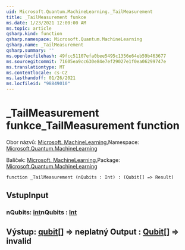 ```yaml
---
uid: Microsoft.Quantum.MachineLearning._TailMeasurement
title: _TailMeasurement funkce
ms.date: 1/23/2021 12:00:00 AM
ms.topic: article
qsharp.kind: function
qsharp.namespace: Microsoft.Quantum.MachineLearning
qsharp.name: _TailMeasurement
qsharp.summary: ''
ms.openlocfilehash: 49fcc51107efa0bee5495c1356e64eb59b463677
ms.sourcegitcommit: 71605ea9cc630e84e7ef29027e1f0ea06299747e
ms.translationtype: MT
ms.contentlocale: cs-CZ
ms.lasthandoff: 01/26/2021
ms.locfileid: "98849010"
---
```

# <a name="_tailmeasurement-function"></a><span data-ttu-id="4ce34-102">_TailMeasurement funkce</span><span class="sxs-lookup"><span data-stu-id="4ce34-102">_TailMeasurement function</span></span>

<span data-ttu-id="4ce34-103">Obor názvů: [Microsoft. MachineLearning.](xref:Microsoft.Quantum.MachineLearning)</span><span class="sxs-lookup"><span data-stu-id="4ce34-103">Namespace: [Microsoft.Quantum.MachineLearning](xref:Microsoft.Quantum.MachineLearning)</span></span>

<span data-ttu-id="4ce34-104">Balíček: [Microsoft. MachineLearning.](https://nuget.org/packages/Microsoft.Quantum.MachineLearning)</span><span class="sxs-lookup"><span data-stu-id="4ce34-104">Package: [Microsoft.Quantum.MachineLearning](https://nuget.org/packages/Microsoft.Quantum.MachineLearning)</span></span>




```qsharp
function _TailMeasurement (nQubits : Int) : (Qubit[] => Result)
```


## <a name="input"></a><span data-ttu-id="4ce34-105">Vstup</span><span class="sxs-lookup"><span data-stu-id="4ce34-105">Input</span></span>

### <a name="nqubits--int"></a><span data-ttu-id="4ce34-106">nQubits: [int](xref:microsoft.quantum.lang-ref.int)</span><span class="sxs-lookup"><span data-stu-id="4ce34-106">nQubits : [Int](xref:microsoft.quantum.lang-ref.int)</span></span>





## <a name="output--qubit--__invalidresult__"></a><span data-ttu-id="4ce34-107">Výstup: [qubit](xref:microsoft.quantum.lang-ref.qubit)[] => __neplatný <Result>__</span><span class="sxs-lookup"><span data-stu-id="4ce34-107">Output : [Qubit](xref:microsoft.quantum.lang-ref.qubit)[] => __invalid<Result>__</span></span> 

